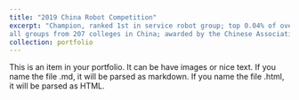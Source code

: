 ```yaml
---
title: "2019 China Robot Competition"
excerpt: "Champion, ranked 1st in service robot group; top 0.04% of over 1109 teams in
all groups from 207 colleges in China; awarded by the Chinese Association of Automation (CAA). The award certificate can be accessed [here](https://drive.google.com/file/d/10mqRH9YPgNV3X4Msau7qAeEGnfNZW2Kd/view?usp=sharing). <br/><img src='/images/2019CRC_photo.png'>"
collection: portfolio
---
```


This is an item in your portfolio. It can be have images or nice text. If you name the file .md, it will be parsed as markdown. If you name the file .html, it will be parsed as HTML. 
